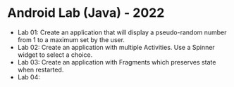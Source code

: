 # Android Lab (Java) - 2022
- Lab 01: Create an application that will display a pseudo-random number from 1 to a maximum set by the user.
- Lab 02: Create an application with multiple Activities. Use a Spinner widget to select a choice.
- Lab 03: Create an application with Fragments which preserves state when restarted.
- Lab 04:
